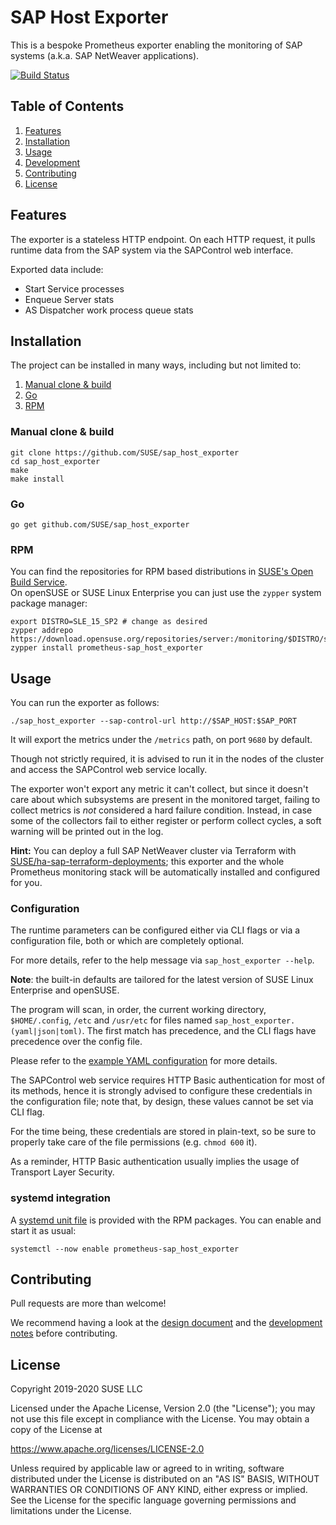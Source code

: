 # SAP Host Exporter

This is a bespoke Prometheus exporter enabling the monitoring of SAP systems (a.k.a. SAP NetWeaver applications).

[![Build Status](https://travis-ci.org/SUSE/sap_host_exporter.svg?branch=master)](https://travis-ci.org/SUSE/sap_host_exporter)


## Table of Contents
1. [Features](#features)
2. [Installation](#installation)
3. [Usage](#usage)
4. [Development](doc/development.md)
5. [Contributing](#contributing)
6. [License](#license)


## Features

The exporter is a stateless HTTP endpoint. On each HTTP request, it pulls runtime data from the SAP system via the SAPControl web interface.

Exported data include:
- Start Service processes
- Enqueue Server stats
- AS Dispatcher work process queue stats  


## Installation

The project can be installed in many ways, including but not limited to:

1. [Manual clone & build](#manual-clone-&-build)
2. [Go](#go)
3. [RPM](#rpm)


### Manual clone & build

```
git clone https://github.com/SUSE/sap_host_exporter
cd sap_host_exporter
make
make install
```

### Go

```
go get github.com/SUSE/sap_host_exporter
```

### RPM
You can find the repositories for RPM based distributions in [SUSE's Open Build Service](https://build.opensuse.org/package/show/server:monitoring/prometheus-sap_host_exporter).  
On openSUSE or SUSE Linux Enterprise you can just use the `zypper` system package manager:
```shell
export DISTRO=SLE_15_SP2 # change as desired
zypper addrepo https://download.opensuse.org/repositories/server:/monitoring/$DISTRO/server:monitoring.repo
zypper install prometheus-sap_host_exporter
```


## Usage

You can run the exporter as follows:

```shell
./sap_host_exporter --sap-control-url http://$SAP_HOST:$SAP_PORT
```

It will export the metrics under the `/metrics` path, on port `9680` by default.

Though not strictly required, it is advised to run it in the nodes of the cluster and access the SAPControl web service locally.

The exporter won't export any metric it can't collect, but since it doesn't care about which subsystems are present in the monitored target, failing to collect metrics is _not_ considered a hard failure condition.
Instead, in case some of the collectors fail to either register or perform collect cycles, a soft warning will be printed out in the log.  

**Hint:**
You can deploy a full SAP NetWeaver cluster via Terraform with [SUSE/ha-sap-terraform-deployments](https://github.com/SUSE/ha-sap-terraform-deployments); 
this exporter and the whole Prometheus monitoring stack will be automatically installed and configured for you.

### Configuration

The runtime parameters can be configured either via CLI flags or via a configuration file, both or which are completely optional.

For more details, refer to the help message via `sap_host_exporter --help`.

**Note**:
the built-in defaults are tailored for the latest version of SUSE Linux Enterprise and openSUSE.

The program will scan, in order, the current working directory, `$HOME/.config`, `/etc` and `/usr/etc` for files named `sap_host_exporter.(yaml|json|toml)`.
The first match has precedence, and the CLI flags have precedence over the config file.

Please refer to the [example YAML configuration](doc/sap_host_exporter.yaml) for more details.
 
The SAPControl web service requires HTTP Basic authentication for most of its methods, hence it is strongly advised to configure these credentials in the configuration file; note that, by design, these values cannot be set via CLI flag.

For the time being, these credentials are stored in plain-text, so be sure to properly take care of the file permissions (e.g. `chmod 600` it). 

As a reminder, HTTP Basic authentication usually implies the usage of Transport Layer Security.

### systemd integration

A [systemd unit file](packaging/obs/prometheus-sap_host_exporter.spec) is provided with the RPM packages. You can enable and start it as usual:

```
systemctl --now enable prometheus-sap_host_exporter
```


## Contributing

Pull requests are more than welcome!

We recommend having a look at the [design document](doc/design.md) and the [development notes](doc/development.md) before contributing.


## License

Copyright 2019-2020 SUSE LLC

Licensed under the Apache License, Version 2.0 (the "License");
you may not use this file except in compliance with the License.
You may obtain a copy of the License at

   https://www.apache.org/licenses/LICENSE-2.0

Unless required by applicable law or agreed to in writing, software
distributed under the License is distributed on an "AS IS" BASIS,
WITHOUT WARRANTIES OR CONDITIONS OF ANY KIND, either express or implied.
See the License for the specific language governing permissions and
limitations under the License.
